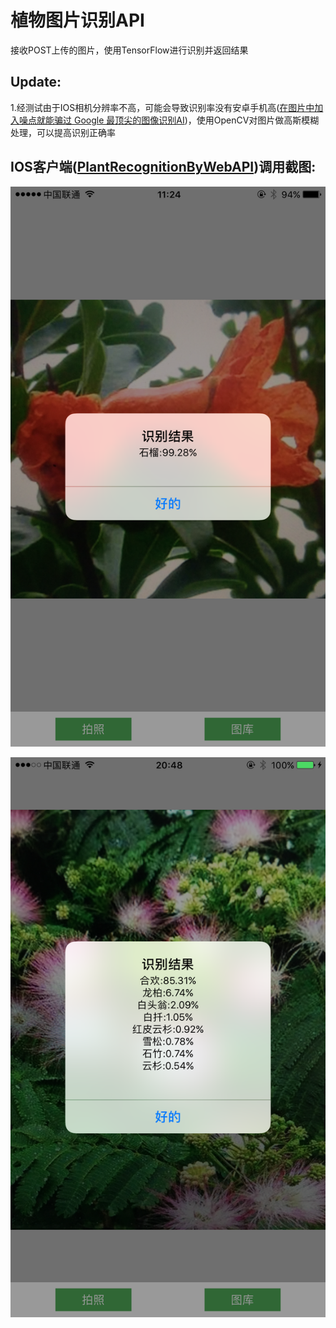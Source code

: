 # 植物图片识别API
接收POST上传的图片，使用TensorFlow进行识别并返回结果

## Update:
1.经测试由于IOS相机分辨率不高，可能会导致识别率没有安卓手机高([在图片中加入噪点就能骗过 Google 最顶尖的图像识别AI](https://www.oschina.net/news/84329/noise-can-fool-google-ai))，使用OpenCV对图片做高斯模糊处理，可以提高识别正确率

## IOS客户端([PlantRecognitionByWebAPI](https://github.com/ConorPai/PlantRecognitionByWebAPI))调用截图:
![](./screenshots/pic1.png)

![](./screenshots/pic2.png)
